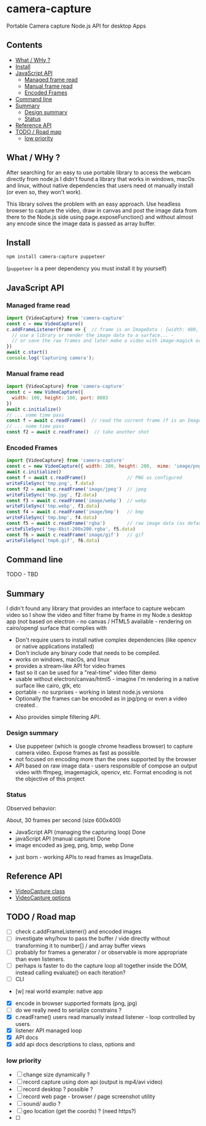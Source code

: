 # camera-capture

Portable Camera capture Node.js API for desktop Apps

## Contents

<!-- toc -->

- [What / WHy ?](#what--why-)
- [Install](#install)
- [JavaScript API](#javascript-api)
  * [Managed frame read](#managed-frame-read)
  * [Manual frame read](#manual-frame-read)
  * [Encoded Frames](#encoded-frames)
- [Command line](#command-line)
- [Summary](#summary)
  * [Design summary](#design-summary)
  * [Status](#status)
- [Reference API](#reference-api)
- [TODO / Road map](#todo--road-map)
  * [low priority](#low-priority)

<!-- tocstop -->

## What / WHy ?

After searching for an easy to use portable library to access the webcam directly from node.js I didn't found a library that works in windows, macOs and linux, without native dependencies that users need ot manually install (or even so, they won't work). 

This library solves the problem with an easy approach. Use headless browser to capture the video,  draw in canvas and post the image data from there to the Node.js side using page.exposeFunction() and without almost any encode since the image data is passed as array buffer. 
 
## Install

```sh
npm install camera-capture puppeteer
```

(`puppeteer` is a peer dependency you must install it by yourself)

## JavaScript API

### Managed frame read

```js
import {VideoCapture} from 'camera-capture'
const c = new VideoCapture()
c.addFrameListener(frame => {  // frame is an ImageData : {width: 480, height: 360, data: UIntArray}
  // use a library or render the image data to a surface... - 
  // or save the raw frames and later make a video with image-magick or ffmpeg
})
await c.start()
console.log('Capturing camera');
```

### Manual frame read

```js
import {VideoCapture} from 'camera-capture'
const c = new VideoCapture({
  width: 100, height: 100, port: 8083
})
await c.initialize()
// ... some time pass
const f = await c.readFrame()  // read the current frame (f is an ImageData)
// ... some time pass
const f2 = await c.readFrame()  // take another shot
```

### Encoded Frames

```js
import {VideoCapture} from 'camera-capture'
const c = new VideoCapture({ width: 200, height: 200,  mime: 'image/png'})
await c.initialize()
const f = await c.readFrame()               // PNG as configured
writeFileSync('tmp.png', f.data)
const f2 = await c.readFrame('image/jpeg')  // jpeg
writeFileSync('tmp.jpg', f2.data)
const f3 = await c.readFrame('image/webp')  // webp
writeFileSync('tmp.webp', f3.data)
const f4 = await c.readFrame('image/bmp')   // bmp
writeFileSync('tmp.bmp', f4.data)
const f5 = await c.readFrame('rgba')        // raw image data (as default)
writeFileSync('tmp-8bit-200x200.rgba', f5.data)
const f6 = await c.readFrame('image/gif')   // gif
writeFileSync('tmp6.gif', f6.data)
```

## Command line

TODO - TBD

## Summary

I didn't found any library that provides an interface to capture webcam video so I show the video and filter frame by frame in my Node.s desktop app (not based on electron - no canvas / HTML5 available - rendering on cairo/opengl surface that complies with

 * Don't require users to install native complex dependencies (like opencv or native applications installed)
 * Don't include any binary code that needs to be compiled. 
 * works on windows, macOs, and linux
 * provides a stream-like API for video frames
 * fast so it can be used for a "real-time" video filter demo
 * usable without electron/canvas/html5 - imagine I'm rendering in a native surface like cairo, gtk, etc
 * portable - no surprises - working in latest node.js versions
 * Optionally the frames can be encoded as in jpg/png or even a video created . 
 + Also provides simple filtering API.

### Design summary

 * Use puppeteer (which is google chrome headless browser) to capture camera video. Expose frames as fast as possible. 
 * not focused on encoding more than the ones supported by the browser
 * API based on raw image data - users responsible of compose an output video with ffmpeg, imagemagick, opencv, etc. Format encoding is not the objective of this project

### Status
 
Observed behavior: 

About, 30 frames per second (size  600x400)

 * JavaScript API (managing the capturing loop) Done 
 * javaScript API (manual capture) Done
 * image encoded as jpeg, png, bmp, webp Done
 + just born - working APIs to read frames as ImageData.

## Reference API

* [VideoCapture class](../docs/modules/_capture_.md)
* [VideoCapture options](../docs/interfaces/_capture_.captureoptions.md)
 
## TODO / Road map
- [ ] check c.addFrameListener() and encoded images
- [ ] investigate why/how to pass the buffer / vide directly without transforming it to number[] / and array buffer views
- [ ] probably for frames a generator / or observable is more appropriate than even listeners.
- [ ] perhaps is faster to do the capture loop all together inside the DOM, instead calling evaluate() on each iteration?
- [ ] CLI
- [w] real world example: native app
- [x] encode in browser supported formats (png, jpg)
- [ ] do we really need to serialize constrains ? 
- [x] c.readFrame() users read manually instead listener - loop controlled by users.
- [x] listener API managed  loop
- [x] API docs
- [x] add api docs descriptions to class, options and

### low priority
- [ ] change size dynamically ?
- [ ] record capture using dom api (output is mp4/avi video)
- [ ] record desktop ? possible ?
- [ ] record web page - browser / page screenshot utility
- [ ]  sound/ audio ? 
- [ ]  geo location (get the coords) ? (need https?)
- [ ]